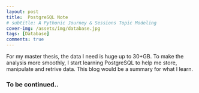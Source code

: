 ```yaml
---
layout: post
title:  PostgreSQL Note
# subtitle: A Pythonic Journey & Sessions Topic Modeling
cover-img: /assets/img/database.jpg
tags: [Database]
comments: true
---
```


For my master thesis, the data I need is huge up to 30+GB. To make the analysis more smoothly, I start learning PostgreSQL to help me store, manipulate and retrive data. This blog would be a summary for what I learn.

### To be continued..